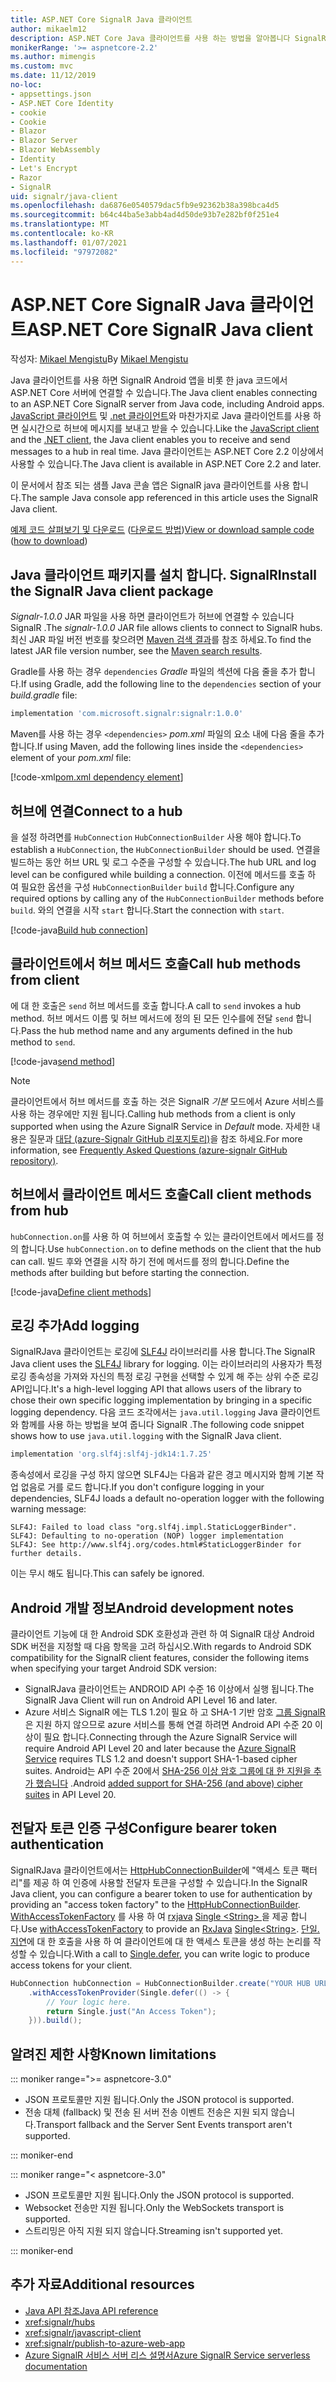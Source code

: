 ```yaml
---
title: ASP.NET Core SignalR Java 클라이언트
author: mikaelm12
description: ASP.NET Core Java 클라이언트를 사용 하는 방법을 알아봅니다 SignalR .
monikerRange: '>= aspnetcore-2.2'
ms.author: mimengis
ms.custom: mvc
ms.date: 11/12/2019
no-loc:
- appsettings.json
- ASP.NET Core Identity
- cookie
- Cookie
- Blazor
- Blazor Server
- Blazor WebAssembly
- Identity
- Let's Encrypt
- Razor
- SignalR
uid: signalr/java-client
ms.openlocfilehash: da6876e0540579dac5fb9e92362b38a398bca4d5
ms.sourcegitcommit: b64c44ba5e3abb4ad4d50de93b7e282bf0f251e4
ms.translationtype: MT
ms.contentlocale: ko-KR
ms.lasthandoff: 01/07/2021
ms.locfileid: "97972082"
---
```

# <a name="aspnet-core-no-locsignalr-java-client"></a><span data-ttu-id="e771a-103">ASP.NET Core SignalR Java 클라이언트</span><span class="sxs-lookup"><span data-stu-id="e771a-103">ASP.NET Core SignalR Java client</span></span>

<span data-ttu-id="e771a-104">작성자: [Mikael Mengistu](https://twitter.com/MikaelM_12)</span><span class="sxs-lookup"><span data-stu-id="e771a-104">By [Mikael Mengistu](https://twitter.com/MikaelM_12)</span></span>

<span data-ttu-id="e771a-105">Java 클라이언트를 사용 하면 SignalR Android 앱을 비롯 한 java 코드에서 ASP.NET Core 서버에 연결할 수 있습니다.</span><span class="sxs-lookup"><span data-stu-id="e771a-105">The Java client enables connecting to an ASP.NET Core SignalR server from Java code, including Android apps.</span></span> <span data-ttu-id="e771a-106">[JavaScript 클라이언트](xref:signalr/javascript-client) 및 [.net 클라이언트](xref:signalr/dotnet-client)와 마찬가지로 Java 클라이언트를 사용 하면 실시간으로 허브에 메시지를 보내고 받을 수 있습니다.</span><span class="sxs-lookup"><span data-stu-id="e771a-106">Like the [JavaScript client](xref:signalr/javascript-client) and the [.NET client](xref:signalr/dotnet-client), the Java client enables you to receive and send messages to a hub in real time.</span></span> <span data-ttu-id="e771a-107">Java 클라이언트는 ASP.NET Core 2.2 이상에서 사용할 수 있습니다.</span><span class="sxs-lookup"><span data-stu-id="e771a-107">The Java client is available in ASP.NET Core 2.2 and later.</span></span>

<span data-ttu-id="e771a-108">이 문서에서 참조 되는 샘플 Java 콘솔 앱은 SignalR java 클라이언트를 사용 합니다.</span><span class="sxs-lookup"><span data-stu-id="e771a-108">The sample Java console app referenced in this article uses the SignalR Java client.</span></span>

<span data-ttu-id="e771a-109">[예제 코드 살펴보기 및 다운로드](https://github.com/dotnet/AspNetCore.Docs/tree/master/aspnetcore/signalr/java-client/sample) ([다운로드 방법](xref:index#how-to-download-a-sample))</span><span class="sxs-lookup"><span data-stu-id="e771a-109">[View or download sample code](https://github.com/dotnet/AspNetCore.Docs/tree/master/aspnetcore/signalr/java-client/sample) ([how to download](xref:index#how-to-download-a-sample))</span></span>

## <a name="install-the-no-locsignalr-java-client-package"></a><span data-ttu-id="e771a-110">Java 클라이언트 패키지를 설치 합니다. SignalR</span><span class="sxs-lookup"><span data-stu-id="e771a-110">Install the SignalR Java client package</span></span>

<span data-ttu-id="e771a-111">*Signalr-1.0.0* JAR 파일을 사용 하면 클라이언트가 허브에 연결할 수 있습니다 SignalR .</span><span class="sxs-lookup"><span data-stu-id="e771a-111">The *signalr-1.0.0* JAR file allows clients to connect to SignalR hubs.</span></span> <span data-ttu-id="e771a-112">최신 JAR 파일 버전 번호를 찾으려면 [Maven 검색 결과](https://search.maven.org/search?q=g:com.microsoft.signalr%20AND%20a:signalr)를 참조 하세요.</span><span class="sxs-lookup"><span data-stu-id="e771a-112">To find the latest JAR file version number, see the [Maven search results](https://search.maven.org/search?q=g:com.microsoft.signalr%20AND%20a:signalr).</span></span>

<span data-ttu-id="e771a-113">Gradle를 사용 하는 경우 `dependencies` *Gradle* 파일의 섹션에 다음 줄을 추가 합니다.</span><span class="sxs-lookup"><span data-stu-id="e771a-113">If using Gradle, add the following line to the `dependencies` section of your *build.gradle* file:</span></span>

```gradle
implementation 'com.microsoft.signalr:signalr:1.0.0'
```

<span data-ttu-id="e771a-114">Maven를 사용 하는 경우 `<dependencies>` *pom.xml* 파일의 요소 내에 다음 줄을 추가 합니다.</span><span class="sxs-lookup"><span data-stu-id="e771a-114">If using Maven, add the following lines inside the `<dependencies>` element of your *pom.xml* file:</span></span>

[!code-xml[pom.xml dependency element](java-client/sample/pom.xml?name=snippet_dependencyElement)]

## <a name="connect-to-a-hub"></a><span data-ttu-id="e771a-115">허브에 연결</span><span class="sxs-lookup"><span data-stu-id="e771a-115">Connect to a hub</span></span>

<span data-ttu-id="e771a-116">을 설정 하려면를 `HubConnection` `HubConnectionBuilder` 사용 해야 합니다.</span><span class="sxs-lookup"><span data-stu-id="e771a-116">To establish a `HubConnection`, the `HubConnectionBuilder` should be used.</span></span> <span data-ttu-id="e771a-117">연결을 빌드하는 동안 허브 URL 및 로그 수준을 구성할 수 있습니다.</span><span class="sxs-lookup"><span data-stu-id="e771a-117">The hub URL and log level can be configured while building a connection.</span></span> <span data-ttu-id="e771a-118">이전에 메서드를 호출 하 여 필요한 옵션을 구성 `HubConnectionBuilder` `build` 합니다.</span><span class="sxs-lookup"><span data-stu-id="e771a-118">Configure any required options by calling any of the `HubConnectionBuilder` methods before `build`.</span></span> <span data-ttu-id="e771a-119">와의 연결을 시작 `start` 합니다.</span><span class="sxs-lookup"><span data-stu-id="e771a-119">Start the connection with `start`.</span></span>

[!code-java[Build hub connection](java-client/sample/src/main/java/Chat.java?range=16-17)]

## <a name="call-hub-methods-from-client"></a><span data-ttu-id="e771a-120">클라이언트에서 허브 메서드 호출</span><span class="sxs-lookup"><span data-stu-id="e771a-120">Call hub methods from client</span></span>

<span data-ttu-id="e771a-121">에 대 한 호출은 `send` 허브 메서드를 호출 합니다.</span><span class="sxs-lookup"><span data-stu-id="e771a-121">A call to `send` invokes a hub method.</span></span> <span data-ttu-id="e771a-122">허브 메서드 이름 및 허브 메서드에 정의 된 모든 인수를에 전달 `send` 합니다.</span><span class="sxs-lookup"><span data-stu-id="e771a-122">Pass the hub method name and any arguments defined in the hub method to `send`.</span></span>

[!code-java[send method](java-client/sample/src/main/java/Chat.java?range=28)]

> [!NOTE]
> <span data-ttu-id="e771a-123">클라이언트에서 허브 메서드를 호출 하는 것은 SignalR *기본* 모드에서 Azure 서비스를 사용 하는 경우에만 지원 됩니다.</span><span class="sxs-lookup"><span data-stu-id="e771a-123">Calling hub methods from a client is only supported when using the Azure SignalR Service in *Default* mode.</span></span> <span data-ttu-id="e771a-124">자세한 내용은 질문과 [대답 (azure-Signalr GitHub 리포지토리)](https://github.com/Azure/azure-signalr/blob/dev/docs/faq.md#what-is-the-meaning-of-service-mode-defaultserverlessclassic-how-can-i-choose)을 참조 하세요.</span><span class="sxs-lookup"><span data-stu-id="e771a-124">For more information, see [Frequently Asked Questions (azure-signalr GitHub repository)](https://github.com/Azure/azure-signalr/blob/dev/docs/faq.md#what-is-the-meaning-of-service-mode-defaultserverlessclassic-how-can-i-choose).</span></span>

## <a name="call-client-methods-from-hub"></a><span data-ttu-id="e771a-125">허브에서 클라이언트 메서드 호출</span><span class="sxs-lookup"><span data-stu-id="e771a-125">Call client methods from hub</span></span>

<span data-ttu-id="e771a-126">`hubConnection.on`를 사용 하 여 허브에서 호출할 수 있는 클라이언트에서 메서드를 정의 합니다.</span><span class="sxs-lookup"><span data-stu-id="e771a-126">Use `hubConnection.on` to define methods on the client that the hub can call.</span></span> <span data-ttu-id="e771a-127">빌드 후와 연결을 시작 하기 전에 메서드를 정의 합니다.</span><span class="sxs-lookup"><span data-stu-id="e771a-127">Define the methods after building but before starting the connection.</span></span>

[!code-java[Define client methods](java-client/sample/src/main/java/Chat.java?range=19-21)]

## <a name="add-logging"></a><span data-ttu-id="e771a-128">로깅 추가</span><span class="sxs-lookup"><span data-stu-id="e771a-128">Add logging</span></span>

<span data-ttu-id="e771a-129">SignalRJava 클라이언트는 로깅에 [SLF4J](https://www.slf4j.org/) 라이브러리를 사용 합니다.</span><span class="sxs-lookup"><span data-stu-id="e771a-129">The SignalR Java client uses the [SLF4J](https://www.slf4j.org/) library for logging.</span></span> <span data-ttu-id="e771a-130">이는 라이브러리의 사용자가 특정 로깅 종속성을 가져와 자신의 특정 로깅 구현을 선택할 수 있게 해 주는 상위 수준 로깅 API입니다.</span><span class="sxs-lookup"><span data-stu-id="e771a-130">It's a high-level logging API that allows users of the library to chose their own specific logging implementation by bringing in a specific logging dependency.</span></span> <span data-ttu-id="e771a-131">다음 코드 조각에서는 `java.util.logging` Java 클라이언트와 함께를 사용 하는 방법을 보여 줍니다 SignalR .</span><span class="sxs-lookup"><span data-stu-id="e771a-131">The following code snippet shows how to use `java.util.logging` with the SignalR Java client.</span></span>

```gradle
implementation 'org.slf4j:slf4j-jdk14:1.7.25'
```

<span data-ttu-id="e771a-132">종속성에서 로깅을 구성 하지 않으면 SLF4J는 다음과 같은 경고 메시지와 함께 기본 작업 없음로 거를 로드 합니다.</span><span class="sxs-lookup"><span data-stu-id="e771a-132">If you don't configure logging in your dependencies, SLF4J loads a default no-operation logger with the following warning message:</span></span>

```
SLF4J: Failed to load class "org.slf4j.impl.StaticLoggerBinder".
SLF4J: Defaulting to no-operation (NOP) logger implementation
SLF4J: See http://www.slf4j.org/codes.html#StaticLoggerBinder for further details.
```

<span data-ttu-id="e771a-133">이는 무시 해도 됩니다.</span><span class="sxs-lookup"><span data-stu-id="e771a-133">This can safely be ignored.</span></span>

## <a name="android-development-notes"></a><span data-ttu-id="e771a-134">Android 개발 정보</span><span class="sxs-lookup"><span data-stu-id="e771a-134">Android development notes</span></span>

<span data-ttu-id="e771a-135">클라이언트 기능에 대 한 Android SDK 호환성과 관련 하 여 SignalR 대상 Android SDK 버전을 지정할 때 다음 항목을 고려 하십시오.</span><span class="sxs-lookup"><span data-stu-id="e771a-135">With regards to Android SDK compatibility for the SignalR client features, consider the following items when specifying your target Android SDK version:</span></span>

* <span data-ttu-id="e771a-136">SignalRJava 클라이언트는 ANDROID API 수준 16 이상에서 실행 됩니다.</span><span class="sxs-lookup"><span data-stu-id="e771a-136">The SignalR Java Client will run on Android API Level 16 and later.</span></span>
* <span data-ttu-id="e771a-137">Azure 서비스 SignalR 에는 TLS 1.2이 필요 하 고 SHA-1 기반 암호 [그룹 SignalR ](/azure/azure-signalr/signalr-overview) 은 지원 하지 않으므로 azure 서비스를 통해 연결 하려면 Android API 수준 20 이상이 필요 합니다.</span><span class="sxs-lookup"><span data-stu-id="e771a-137">Connecting through the Azure SignalR Service will require Android API Level 20 and later because the [Azure SignalR Service](/azure/azure-signalr/signalr-overview) requires TLS 1.2 and doesn't support SHA-1-based cipher suites.</span></span> <span data-ttu-id="e771a-138">Android는 API 수준 20에서 [SHA-256 이상 암호 그룹에 대 한 지원을 추가 했습니다](https://developer.android.com/reference/javax/net/ssl/SSLSocket) .</span><span class="sxs-lookup"><span data-stu-id="e771a-138">Android [added support for SHA-256 (and above) cipher suites](https://developer.android.com/reference/javax/net/ssl/SSLSocket) in API Level 20.</span></span>

## <a name="configure-bearer-token-authentication"></a><span data-ttu-id="e771a-139">전달자 토큰 인증 구성</span><span class="sxs-lookup"><span data-stu-id="e771a-139">Configure bearer token authentication</span></span>

<span data-ttu-id="e771a-140">SignalRJava 클라이언트에서는 [HttpHubConnectionBuilder](/java/api/com.microsoft.signalr.httphubconnectionbuilder?view=aspnet-signalr-java)에 "액세스 토큰 팩터리"를 제공 하 여 인증에 사용할 전달자 토큰을 구성할 수 있습니다.</span><span class="sxs-lookup"><span data-stu-id="e771a-140">In the SignalR Java client, you can configure a bearer token to use for authentication by providing an "access token factory" to the [HttpHubConnectionBuilder](/java/api/com.microsoft.signalr.httphubconnectionbuilder?view=aspnet-signalr-java).</span></span> <span data-ttu-id="e771a-141">[WithAccessTokenFactory](/java/api/com.microsoft.signalr.httphubconnectionbuilder.withaccesstokenprovider?view=aspnet-signalr-java#com_microsoft_signalr__http_hub_connection_builder_withAccessTokenProvider_Single_String__) 를 사용 하 여 [rxjava](https://github.com/ReactiveX/RxJava) [Single \<String> ](https://reactivex.io/documentation/single.html)을 제공 합니다.</span><span class="sxs-lookup"><span data-stu-id="e771a-141">Use [withAccessTokenFactory](/java/api/com.microsoft.signalr.httphubconnectionbuilder.withaccesstokenprovider?view=aspnet-signalr-java#com_microsoft_signalr__http_hub_connection_builder_withAccessTokenProvider_Single_String__) to provide an [RxJava](https://github.com/ReactiveX/RxJava) [Single\<String>](https://reactivex.io/documentation/single.html).</span></span> <span data-ttu-id="e771a-142">[단일. 지연](https://reactivex.io/RxJava/javadoc/io/reactivex/Single.html#defer-java.util.concurrent.Callable-)에 대 한 호출을 사용 하 여 클라이언트에 대 한 액세스 토큰을 생성 하는 논리를 작성할 수 있습니다.</span><span class="sxs-lookup"><span data-stu-id="e771a-142">With a call to [Single.defer](https://reactivex.io/RxJava/javadoc/io/reactivex/Single.html#defer-java.util.concurrent.Callable-), you can write logic to produce access tokens for your client.</span></span>

```java
HubConnection hubConnection = HubConnectionBuilder.create("YOUR HUB URL HERE")
    .withAccessTokenProvider(Single.defer(() -> {
        // Your logic here.
        return Single.just("An Access Token");
    })).build();
```

## <a name="known-limitations"></a><span data-ttu-id="e771a-143">알려진 제한 사항</span><span class="sxs-lookup"><span data-stu-id="e771a-143">Known limitations</span></span>

::: moniker range=">= aspnetcore-3.0"

* <span data-ttu-id="e771a-144">JSON 프로토콜만 지원 됩니다.</span><span class="sxs-lookup"><span data-stu-id="e771a-144">Only the JSON protocol is supported.</span></span>
* <span data-ttu-id="e771a-145">전송 대체 (fallback) 및 전송 된 서버 전송 이벤트 전송은 지원 되지 않습니다.</span><span class="sxs-lookup"><span data-stu-id="e771a-145">Transport fallback and the Server Sent Events transport aren't supported.</span></span>

::: moniker-end

::: moniker range="< aspnetcore-3.0"

* <span data-ttu-id="e771a-146">JSON 프로토콜만 지원 됩니다.</span><span class="sxs-lookup"><span data-stu-id="e771a-146">Only the JSON protocol is supported.</span></span>
* <span data-ttu-id="e771a-147">Websocket 전송만 지원 됩니다.</span><span class="sxs-lookup"><span data-stu-id="e771a-147">Only the WebSockets transport is supported.</span></span>
* <span data-ttu-id="e771a-148">스트리밍은 아직 지원 되지 않습니다.</span><span class="sxs-lookup"><span data-stu-id="e771a-148">Streaming isn't supported yet.</span></span>

::: moniker-end

## <a name="additional-resources"></a><span data-ttu-id="e771a-149">추가 자료</span><span class="sxs-lookup"><span data-stu-id="e771a-149">Additional resources</span></span>

* [<span data-ttu-id="e771a-150">Java API 참조</span><span class="sxs-lookup"><span data-stu-id="e771a-150">Java API reference</span></span>](/java/api/com.microsoft.signalr?view=aspnet-signalr-java)
* <xref:signalr/hubs>
* <xref:signalr/javascript-client>
* <xref:signalr/publish-to-azure-web-app>
* [<span data-ttu-id="e771a-151">Azure SignalR 서비스 서버 리스 설명서</span><span class="sxs-lookup"><span data-stu-id="e771a-151">Azure SignalR Service serverless documentation</span></span>](/azure/azure-signalr/signalr-concept-serverless-development-config)
